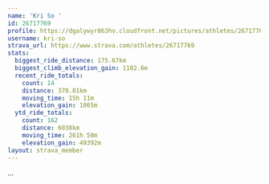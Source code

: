 ```yaml
---
name: 'Kri So '
id: 26717769
profile: https://dgalywyr863hv.cloudfront.net/pictures/athletes/26717769/7761026/14/large.jpg
username: kri-so
strava_url: https://www.strava.com/athletes/26717769
stats:
  biggest_ride_distance: 175.67km
  biggest_climb_elevation_gain: 1102.6m
  recent_ride_totals:
    count: 14
    distance: 370.01km
    moving_time: 15h 11m
    elevation_gain: 1065m
  ytd_ride_totals:
    count: 162
    distance: 6038km
    moving_time: 261h 50m
    elevation_gain: 49392m
layout: strava_member
--- 
```

...
